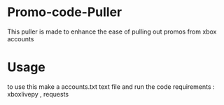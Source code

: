 # Promo-code-Puller
This puller is made to enhance the ease of pulling out promos from xbox accounts

# Usage
to use this make a accounts.txt text file and run the code 
requirements : xboxlivepy , requests
